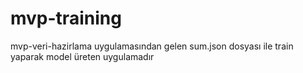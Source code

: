mvp-training
=================

mvp-veri-hazirlama uygulamasından gelen sum.json dosyası ile train yaparak model üreten uygulamadır